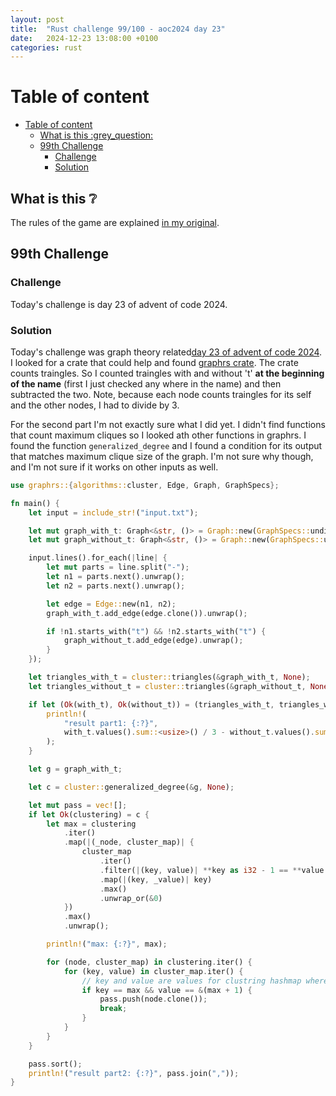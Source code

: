 ```yaml
---
layout: post
title:  "Rust challenge 99/100 - aoc2024 day 23"
date:   2024-12-23 13:08:00 +0100
categories: rust
---
```



#  Table of content
- [Table of content](#table-of-content)
  - [What is this :grey\_question:](#what-is-this-grey_question)
  - [99th Challenge](#99th-challenge)
    - [Challenge](#challenge)
    - [Solution](#solution)

## What is this :grey_question: 

The rules of the game are explained [in my original](https://maebli.github.io/rust/2021/10/18/100rust.html). 


## 99th Challenge
### Challenge

Today's challenge is day 23 of advent of code 2024.

### Solution

Today's challenge was graph theory related[day 23 of advent of code 2024](https://adventofcode.com/2024/day/23). 
I looked for a crate that could help and found [graphrs crate](https://docs.rs/graphrs/latest/graphrs/index.html). 
The crate counts traingles. So I counted traingles with and without 't' **at the beginning of the name** (first I just checked any where in the name) and then subtracted the two. 
Note, because each node counts traingles for its self and the other nodes, I had to divide by 3. 

For the second part I'm not exactly sure what I did yet. I didn't find functions that count maximum cliques so I looked ath other functions in graphrs. 
I found the function `generalized_degree` and I found a condition for its output that matches maximum clique size of the graph. 
I'm not sure why though, and I'm not sure if it works on other inputs as well.



```rust
use graphrs::{algorithms::cluster, Edge, Graph, GraphSpecs};

fn main() {
    let input = include_str!("input.txt");

    let mut graph_with_t: Graph<&str, ()> = Graph::new(GraphSpecs::undirected_create_missing());
    let mut graph_without_t: Graph<&str, ()> = Graph::new(GraphSpecs::undirected_create_missing());

    input.lines().for_each(|line| {
        let mut parts = line.split("-");
        let n1 = parts.next().unwrap();
        let n2 = parts.next().unwrap();

        let edge = Edge::new(n1, n2);
        graph_with_t.add_edge(edge.clone()).unwrap();

        if !n1.starts_with("t") && !n2.starts_with("t") {
            graph_without_t.add_edge(edge).unwrap();
        }
    });

    let triangles_with_t = cluster::triangles(&graph_with_t, None);
    let triangles_without_t = cluster::triangles(&graph_without_t, None);

    if let (Ok(with_t), Ok(without_t)) = (triangles_with_t, triangles_without_t) {
        println!(
            "result part1: {:?}",
            with_t.values().sum::<usize>() / 3 - without_t.values().sum::<usize>() / 3
        );
    }

    let g = graph_with_t;

    let c = cluster::generalized_degree(&g, None);

    let mut pass = vec![];
    if let Ok(clustering) = c {
        let max = clustering
            .iter()
            .map(|(_node, cluster_map)| {
                cluster_map
                    .iter()
                    .filter(|(key, value)| **key as i32 - 1 == **value as i32)
                    .map(|(key, _value)| key)
                    .max()
                    .unwrap_or(&0)
            })
            .max()
            .unwrap();

        println!("max: {:?}", max);

        for (node, cluster_map) in clustering.iter() {
            for (key, value) in cluster_map.iter() {
                // key and value are values for clustring hashmap where key is max and value is 1+max
                if key == max && value == &(max + 1) {
                    pass.push(node.clone());
                    break;
                }
            }
        }
    }

    pass.sort();
    println!("result part2: {:?}", pass.join(","));
}


```